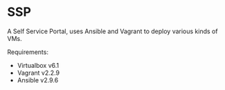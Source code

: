 # SSP
A Self Service Portal, uses Ansible and Vagrant to deploy various kinds of VMs. 

Requirements:
- Virtualbox v6.1
- Vagrant v2.2.9
- Ansible v2.9.6
